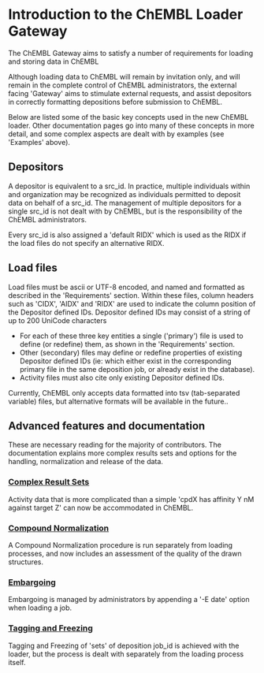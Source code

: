 # Introduction to the ChEMBL Loader Gateway

The ChEMBL Gateway aims to satisfy a number of requirements for loading and storing data in ChEMBL

Although loading data to ChEMBL will remain by invitation only, and will remain in the complete control of ChEMBL administrators, the external facing 'Gateway' aims to stimulate external requests, and assist depositors in correctly formatting depositions before submission to ChEMBL.

Below are listed some of the basic key concepts used in the new ChEMBL loader. Other documentation pages go into many of these concepts in more detail, and some complex aspects are dealt with by examples \(see 'Examples' above\).

## Depositors

A depositor is equivalent to a src\_id. In practice, multiple individuals within and organization may be recognized as individuals permitted to deposit data on behalf of a src\_id. The management of multiple depositors for a single src\_id is not dealt with by ChEMBL, but is the responsibility of the ChEMBL administrators.

Every src\_id is also assigned a 'default RIDX' which is used as the RIDX if the load files do not specify an alternative RIDX.

## Load files

Load files must be ascii or UTF-8 encoded, and named and formatted as described in the 'Requirements' section. Within these files, column headers such as 'CIDX', 'AIDX' and 'RIDX' are used to indicate the column position of the Depositor defined IDs. Depositor defined IDs may consist of a string of up to 200 UniCode characters

* For each of these three key entities a single \('primary'\) file is used to define \(or redefine\) them, as shown in the 'Requirements' section.
* Other \(secondary\) files may define or redefine properties of existing Depositor defined IDs \(ie: which either exist in the corresponding primary file in the same deposition job, or already exist in the database\).
* Activity files must also cite only existing Depositor defined IDs.

Currently, ChEMBL only accepts data formatted into tsv \(tab-separated variable\) files, but alternative formats will be available in the future..

## Advanced features and documentation

These are necessary reading for the majority of contributors. The documentation explains more complex results sets and options for the handling, normalization and release of the data.

### [Complex Result Sets](design-specification-and-internal-docs/complex-results.md)

Activity data that is more complicated than a simple 'cpdX has affinity Y nM against target Z' can now be accommodated in ChEMBL.

### [Compound Normalization](design-specification-and-internal-docs/untitled-12.md)

A Compound Normalization procedure is run separately from loading processes, and now includes an assessment of the quality of the drawn structures.

### [Embargoing]()

Embargoing is managed by administrators by appending a '-E date' option when loading a job.

### [Tagging and Freezing]()

Tagging and Freezing of 'sets' of deposition job\_id is achieved with the loader, but the process is dealt with separately from the loading process itself.

